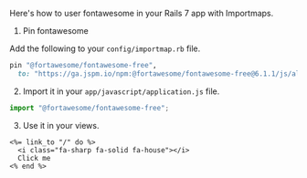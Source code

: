 Here's how to user fontawesome in your Rails 7 app with Importmaps.

1. Pin fontawesome

Add the following to your `config/importmap.rb` file.

```ruby
pin "@fortawesome/fontawesome-free",
  to: "https://ga.jspm.io/npm:@fortawesome/fontawesome-free@6.1.1/js/all.js"
```

2. Import it in your `app/javascript/application.js` file.

```javascript
import "@fortawesome/fontawesome-free";
```

3. Use it in your views.

```erb
<%= link_to "/" do %>
  <i class="fa-sharp fa-solid fa-house"></i>
  Click me
<% end %>
```
